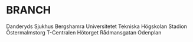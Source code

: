 # BRANCH
Danderyds Sjukhus
Bergshamra
Universitetet
Tekniska Högskolan
Stadion
Östermalmstorg
T-Centralen
Hötorget
Rådmansgatan
Odenplan
